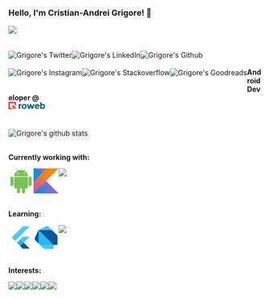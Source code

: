 ### Hello, I'm Cristian-Andrei Grigore! 👋

![](https://komarev.com/ghpvc/?username=grrigore&color=brightgreen)

<br/>

<a href="https://twitter.com/grrigore">
  <img align="left" alt="Grigore's Twitter" height="35px" src="https://s1g.s3.amazonaws.com/28597d480b109b5483f87cda4245435b.png" />
</a>

<a href="https://www.linkedin.com/in/grrigore/">
  <img align="left" alt="Grigore's LinkedIn" height="35px" src="https://s1g.s3.amazonaws.com/f874c5a0c5092ecf0a9167f7e246e56f.png" />
</a>

<a href="https://github.com/grrigore">
  <img align="left" alt="Grigore's Github" height="35px" src="https://s1g.s3.amazonaws.com/cedb8206a2a61cb5489bb6976efedf14.png" />
</a>

<a href="https://instagram.com/grrigore/">
  <img align="left" alt="Grigore's Instagram" height="35px" src="https://s1g.s3.amazonaws.com/e74082eb2c811425d5e3493927232b3c.png" />
</a>

<a href="https://stackoverflow.com/users/7972851/grrigore?tab=profile">
  <img align="left" alt="Grigore's Stackoverflow" height="35px" src="https://s1g.s3.amazonaws.com/9aa874daf99675ac2803a7a061c540ca.png" />
</a>

<a href="https://www.goodreads.com/grrigore">
  <img align="left" alt="Grigore's Goodreads" height="35px" src="https://cdn2.mhpbooks.com/2013/02/goodreads.png" />
</a>

<br/>
<br/>

<div>
<b>Android Developer @</b>
<br/>
<a href="https://www.roweb.ro/"> <img alt="roweb" height="15px" src="https://raw.githubusercontent.com/grrigore/grrigore/master/imgs/roweb_log.png"/>
</a>
</div>

<br/>
<br/>

<img align="center" src="https://github-readme-stats.vercel.app/api?username=grrigore&show_icons=true&count_private=true" alt="Grigore's github stats"/>

<br/>
<br/>

<b>Currently working with:</b>
<br/>
<div>
<img align="left" height="50" src="https://raw.githubusercontent.com/github/explore/80688e429a7d4ef2fca1e82350fe8e3517d3494d/topics/android/android.png"/>
<img align="left" height="50" src="https://raw.githubusercontent.com/github/explore/80688e429a7d4ef2fca1e82350fe8e3517d3494d/topics/kotlin/kotlin.png"/>
<img align="left" height="50" src="https://upload.wikimedia.org/wikipedia/en/thumb/3/30/Java_programming_language_logo.svg/1200px-Java_programming_language_logo.svg.png"/>
</div>

<br/>
<br/>
<br/>
<br/>

<b>Learning:</b>
<br/>
<div>
<img align="left" height="50" src="https://raw.githubusercontent.com/github/explore/80688e429a7d4ef2fca1e82350fe8e3517d3494d/topics/flutter/flutter.png"/>
<img align="left" height="50" src="https://raw.githubusercontent.com/github/explore/80688e429a7d4ef2fca1e82350fe8e3517d3494d/topics/dart/dart.png"/>
<img align="left" height="50" src="https://upload.wikimedia.org/wikipedia/commons/thumb/a/a7/React-icon.svg/1200px-React-icon.svg.png"/>
</div>

<br/>
<br/>
<br/>
<br/>

<b>Interests:</b>
<br/>
<div>
<img align="left" height="50" src="https://www.raspberrypi.org/app/uploads/2018/03/RPi-Logo-Reg-SCREEN.png"/>
<img align="left" height="50" src="https://www.unixmen.com/wp-content/uploads/2014/03/ubuntu-logo.png"/>
<img align="left" height="50" src="https://upload.wikimedia.org/wikipedia/commons/thumb/c/c3/Python-logo-notext.svg/600px-Python-logo-notext.svg.png"/>
<img align="left" height="50" src="https://upload.wikimedia.org/wikipedia/commons/thumb/8/87/Arduino_Logo.svg/1024px-Arduino_Logo.svg.png"/>
<img align="left" height="50" src="https://www.docker.com/sites/default/files/d8/2019-07/vertical-logo-monochromatic.png"/>   
<img align="left" height="50" src="https://logodownload.org/wp-content/uploads/2019/10/photoshop-logo-1.png"/>  
</div>


